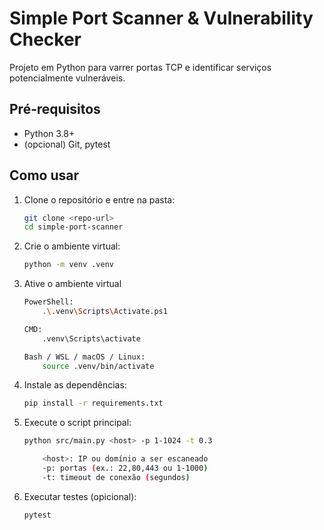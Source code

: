 # Simple Port Scanner & Vulnerability Checker

Projeto em Python para varrer portas TCP e identificar serviços potencialmente vulneráveis.


## Pré‑requisitos
- Python 3.8+  
- (opcional) Git, pytest

## Como usar

1. Clone o repositório e entre na pasta:
   ```bash
   git clone <repo-url>
   cd simple-port-scanner

3. Crie o ambiente virtual:
    ```bash
    python -m venv .venv

4. Ative o ambiente virtual
    ```bash
    PowerShell:
        .\.venv\Scripts\Activate.ps1

    CMD:
        .venv\Scripts\activate

    Bash / WSL / macOS / Linux:
        source .venv/bin/activate

5. Instale as dependências: 
    ```bash
    pip install -r requirements.txt

6. Execute o script principal:
    ```bash
    python src/main.py <host> -p 1-1024 -t 0.3

        <host>: IP ou domínio a ser escaneado
        -p: portas (ex.: 22,80,443 ou 1-1000)
        -t: timeout de conexão (segundos)

7. Executar testes (opicional):
    ```bash
    pytest
